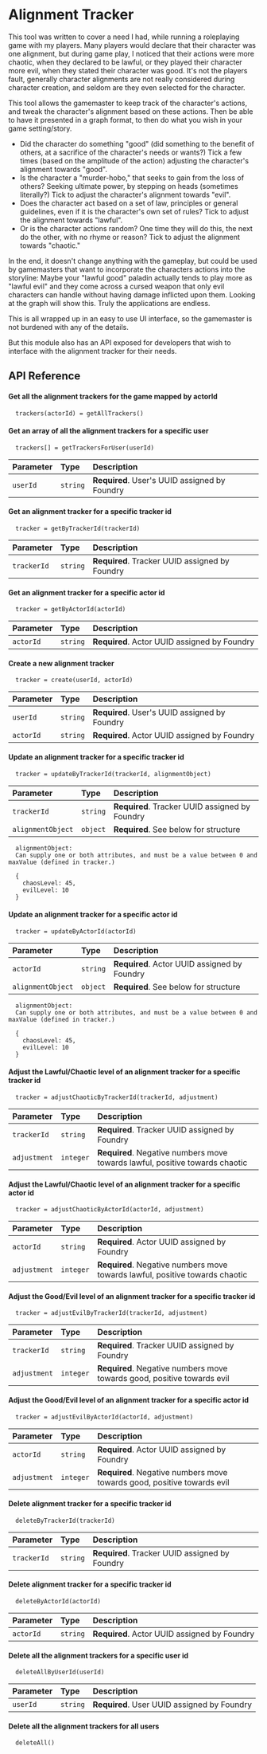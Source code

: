 
# Alignment Tracker

This tool was written to cover a need I had, while running a roleplaying game with my players. Many players would declare that their character was one alignment, but during game play, I noticed that their actions were more chaotic, when they declared to be lawful, or they played their character more evil, when they stated their character was good.  It's not the players fault, generally character alignments are not really considered during character creation, and seldom are they even selected for the character.

This tool allows the gamemaster to keep track of the character's actions, and tweak the character's alignment based on these actions.  Then be able to have it presented in a graph format, to then do what you wish in your game setting/story.

* Did the character do something "good" (did something to the benefit of others, at a sacrifice of the character's needs or wants?) Tick a few times (based on the amplitude of the action) adjusting the character's alignment towards "good".
* Is the character a "murder-hobo," that seeks to gain from the loss of others?  Seeking ultimate power, by stepping on heads (sometimes literally?)  Tick to adjust the character's alignment towards "evil".
* Does the character act based on a set of law, principles or general guidelines, even if it is the character's own set of rules? Tick to adjust the alignment towards "lawful".
* Or is the character actions random?  One time they will do this, the next do the other, with no rhyme or reason? Tick to adjust the alignment towards "chaotic."

In the end, it doesn't change anything with the gameplay, but could be used by gamemasters that want to incorporate the characters actions into the storyline: Maybe your "lawful good" paladin actually tends to play more as "lawful evil" and they come across a cursed weapon that only evil characters can handle without having damage inflicted upon them.  Looking at the graph will show this.  Truly the applications are endless.

This is all wrapped up in an easy to use UI interface, so the gamemaster is not burdened with any of the details. 

But this module also has an API exposed for developers that wish to interface with the alignment tracker for their needs.
## API Reference

#### Get all the alignment trackers for the game mapped by actorId

```
  trackers(actorId) = getAllTrackers()
```

#### Get an array of all the alignment trackers for a specific user

```
  trackers[] = getTrackersForUser(userId)
```

| Parameter | Type     | Description                                    |
| :-------- | :------- | :--------------------------------------------- |
| `userId`  | `string` | **Required**. User's UUID assigned by Foundry  |

#### Get an alignment tracker for a specific tracker id

```
  tracker = getByTrackerId(trackerId)
```

| Parameter    | Type     | Description                                     |
| :----------- | :------- | :---------------------------------------------- |
| `trackerId`  | `string` | **Required**. Tracker UUID assigned by Foundry  |

#### Get an alignment tracker for a specific actor id

```
  tracker = getByActorId(actorId)
```

| Parameter  | Type     | Description                                   |
| :--------- | :------- | :-------------------------------------------- |
| `actorId`  | `string` | **Required**. Actor UUID assigned by Foundry  |

#### Create a new alignment tracker

```
  tracker = create(userId, actorId)
```

| Parameter  | Type     | Description                                   |
| :--------- | :------- | :-------------------------------------------- |
| `userId`   | `string` | **Required**. User's UUID assigned by Foundry |
| `actorId`  | `string` | **Required**. Actor UUID assigned by Foundry  |

#### Update an alignment tracker for a specific tracker id

```
  tracker = updateByTrackerId(trackerId, alignmentObject)
```

| Parameter          | Type     | Description                                     |
| :----------------- | :------- | :---------------------------------------------- |
| `trackerId`        | `string` | **Required**. Tracker UUID assigned by Foundry  |
| `alignmentObject`  | `object` | **Required**. See below for structure           |

``` 
  alignmentObject: 
  Can supply one or both attributes, and must be a value between 0 and maxValue (defined in tracker.)

  {
    chaosLevel: 45, 
    evilLevel: 10
  }
``` 

#### Update an alignment tracker for a specific actor id

```
  tracker = updateByActorId(actorId)
```

| Parameter          | Type     | Description                                   |
| :----------------- | :------- | :-------------------------------------------- |
| `actorId`          | `string` | **Required**. Actor UUID assigned by Foundry  |
| `alignmentObject`  | `object` | **Required**. See below for structure         |

``` 
  alignmentObject: 
  Can supply one or both attributes, and must be a value between 0 and maxValue (defined in tracker.)

  {
    chaosLevel: 45, 
    evilLevel: 10
  }
``` 

#### Adjust the Lawful/Chaotic level of an alignment tracker for a specific tracker id

```
  tracker = adjustChaoticByTrackerId(trackerId, adjustment)
```

| Parameter     | Type      | Description                                                                  |
| :------------ | :-------- | :--------------------------------------------------------------------------- |
| `trackerId`   | `string`  | **Required**. Tracker UUID assigned by Foundry                               |
| `adjustment`  | `integer` | **Required**. Negative numbers move towards lawful, positive towards chaotic |

#### Adjust the Lawful/Chaotic level of an alignment tracker for a specific actor id

```
  tracker = adjustChaoticByActorId(actorId, adjustment)
```

| Parameter     | Type      | Description                                                                  |
| :------------ | :-------- | :--------------------------------------------------------------------------- |
| `actorId`     | `string`  | **Required**. Actor UUID assigned by Foundry                                 |
| `adjustment`  | `integer` | **Required**. Negative numbers move towards lawful, positive towards chaotic |

#### Adjust the Good/Evil level of an alignment tracker for a specific tracker id

```
  tracker = adjustEvilByTrackerId(trackerId, adjustment)
```

| Parameter     | Type      | Description                                                             |
| :------------ | :-------- | :---------------------------------------------------------------------- |
| `trackerId`   | `string`  | **Required**. Tracker UUID assigned by Foundry                          |
| `adjustment`  | `integer` | **Required**. Negative numbers move towards good, positive towards evil |

#### Adjust the Good/Evil level of an alignment tracker for a specific actor id

```
  tracker = adjustEvilByActorId(actorId, adjustment)
```

| Parameter     | Type      | Description                                                             |
| :------------ | :-------- | :---------------------------------------------------------------------- |
| `actorId`     | `string`  | **Required**. Actor UUID assigned by Foundry                            |
| `adjustment`  | `integer` | **Required**. Negative numbers move towards good, positive towards evil |

#### Delete alignment tracker for a specific tracker id

```
  deleteByTrackerId(trackerId)
```

| Parameter     | Type      | Description                                    |
| :------------ | :-------- | :--------------------------------------------- |
| `trackerId`   | `string`  | **Required**. Tracker UUID assigned by Foundry |

#### Delete alignment tracker for a specific tracker id

```
  deleteByActorId(actorId)
```

| Parameter     | Type      | Description                                   |
| :------------ | :-------- | :-------------------------------------------- |
| `actorId`     | `string`  | **Required**. Actor UUID assigned by Foundry  |

#### Delete all the alignment trackers for a specific user id

```
  deleteAllByUserId(userId)
```

| Parameter     | Type      | Description                                  |
| :------------ | :-------- | :------------------------------------------- |
| `userId`      | `string`  | **Required**. User UUID assigned by Foundry  |

#### Delete all the alignment trackers for all users

```
  deleteAll()
```
